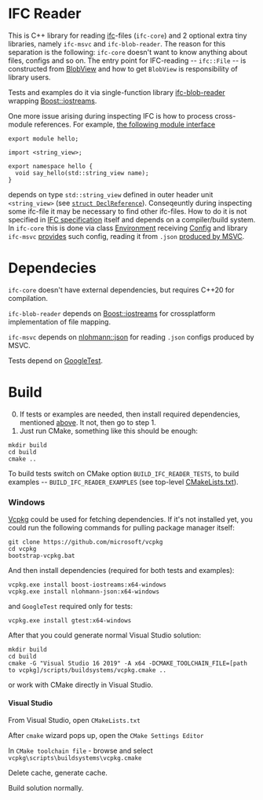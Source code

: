 # IFC Reader
This is C++ library for reading [ifc](https://github.com/microsoft/ifc-spec)-files (`ifc-core`) and 2 optional extra tiny libraries,
namely `ifc-msvc` and `ifc-blob-reader`.
The reason for this separation is the following: `ifc-core` doesn't want to know anything about files, configs and so on.
The entry point for IFC-reading -- `ifc::File` -- is constructed from [BlobView](https://github.com/AndreyG/ifc-reader/blob/master/lib/core/include/ifc/File.h#L202) 
and how to get `BlobView` is responsibility of library users.

Tests and examples do it via single-function library [ifc-blob-reader](https://github.com/AndreyG/ifc-reader/tree/master/lib/blob-reader)
wrapping [Boost::iostreams](https://www.boost.org/doc/libs/1_81_0/libs/iostreams/doc/index.html).

One more issue arising during inspecting IFC is how to process cross-module references.
For example, [the following module interface](https://github.com/Klaim/cxx20-modules-examples/blob/master/hello-module/hello/hello.mxx)
```
export module hello;

import <string_view>;

export namespace hello {
  void say_hello(std::string_view name);
}
```
depends on type `std::string_view` defined in outer header unit `<string_view>`
(see [`struct DeclReference`](https://github.com/AndreyG/ifc-reader/blob/master/lib/core/include/ifc/Declaration.h#L402)).
Conseqeuntly during inspecting some ifc-file it may be necessary to find other ifc-files.
How to do it is not specified in [IFC specification](https://github.com/microsoft/ifc-spec) itself and depends on a compiler/build system.
In `ifc-core` this is done via class [Environment](https://github.com/AndreyG/ifc-reader/blob/master/lib/core/include/ifc/Environment.h#L13)
receiving [Config](https://github.com/AndreyG/ifc-reader/blob/master/lib/core/include/ifc/Environment.h#L25)
and library `ifc-msvc` [provides](https://github.com/AndreyG/ifc-reader/blob/master/lib/msvc/include/ifc/MSVCEnvironment.h#L7) such config,
reading it from `.json` [produced by MSVC](https://docs.microsoft.com/en-us/cpp/build/reference/sourcedependencies).

# Dependecies
`ifc-core` doesn't have external dependencies, but requires C++20 for compilation.

`ifc-blob-reader` depends on [Boost::iostreams](https://www.boost.org/doc/libs/1_81_0/libs/iostreams/doc/index.html) for crossplatform implementation of file mapping.

`ifc-msvc` depends on [nlohmann::json](https://github.com/nlohmann/json) for reading `.json` configs produced by MSVC.

Tests depend on [GoogleTest](https://github.com/google/googletest).
# Build
  0. If tests or examples are needed, then install required dependencies, mentioned [above](#Dependencies). It not, then go to step 1.
  1. Just run CMake, something like this should be enough:
```
mkdir build
cd build
cmake ..
```
To build tests switch on CMake option `BUILD_IFC_READER_TESTS`, to build examples -- `BUILD_IFC_READER_EXAMPLES` (see top-level [CMakeLists.txt](https://github.com/AndreyG/ifc-reader/blob/master/CMakeLists.txt)).
### Windows
[Vcpkg](https://github.com/microsoft/vcpkg) could be used for fetching dependencies. If it's not installed yet, you could run the following commands for pulling package manager itself:

    git clone https://github.com/microsoft/vcpkg
    cd vcpkg
    bootstrap-vcpkg.bat
    
And then install dependencies (required for both tests and examples): 

    vcpkg.exe install boost-iostreams:x64-windows
    vcpkg.exe install nlohmann-json:x64-windows
    
and `GoogleTest` required only for tests:

    vcpkg.exe install gtest:x64-windows

After that you could generate normal Visual Studio solution:
```
mkdir build
cd build
cmake -G "Visual Studio 16 2019" -A x64 -DCMAKE_TOOLCHAIN_FILE=[path to vcpkg]/scripts/buildsystems/vcpkg.cmake ..
```
or work with CMake directly in Visual Studio.

#### Visual Studio

From Visual Studio, open `CMakeLists.txt`

After `cmake` wizard pops up, open the `CMake Settings Editor`

In `CMake toolchain file` - browse and select `vcpkg\scripts\buildsystems\vcpkg.cmake`

Delete cache, generate cache.

Build solution normally.

